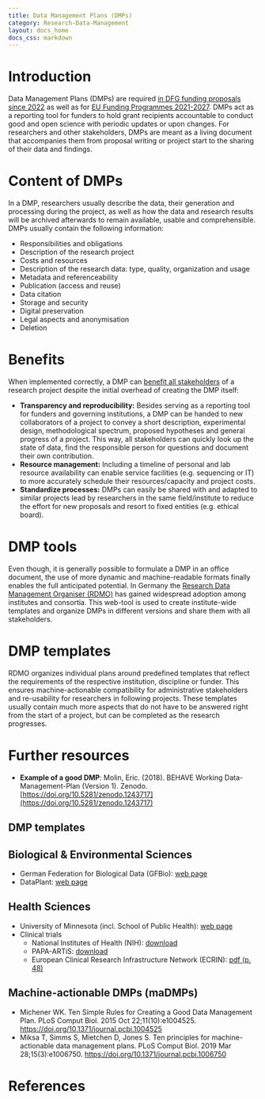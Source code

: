 ```yaml
---
title: Data Management Plans (DMPs)
category: Research-Data-Management
layout: docs_home
docs_css: markdown
---
```



# Introduction
Data Management Plans (DMPs) are required [in DFG funding proposals since 2022](https://www.dfg.de/en/research_funding/announcements_proposals/2022/info_wissenschaft_22_25/index.html) as well as for [EU Funding Programmes 2021-2027](https://ec.europa.eu/info/funding-tenders/opportunities/docs/2021-2027/common/guidance/aga_en.pdf). DMPs act as a reporting tool for funders to hold grant recipients accountable to conduct good and open science with periodic updates or upon changes. For researchers and other stakeholders, DMPs are meant as a living document that accompanies them from proposal writing or project start to the sharing of their data and findings.

# Content of DMPs
In a DMP, researchers usually describe the data, their generation and processing during the project, as well as how the data and research results will be archived afterwards to remain available, usable and comprehensible. DMPs usually contain the following information:
* Responsibilities and obligations
* Description of the research project
* Costs and resources
* Description of the research data: type, quality, organization and usage
* Metadata and referenceability
* Publication (access and reuse)
* Data citation
* Storage and security
* Digital preservation
* Legal aspects and anonymisation
* Deletion

# Benefits
When implemented correctly, a DMP can [benefit all stakeholders](https://doi.org/10.1371/journal.pcbi.1006750) of a research project despite the initial overhead of creating the DMP itself:

- **Transparency and reproducibility:** Besides serving as a reporting tool for funders and governing institutions, a DMP can be handed to new collaborators of a project to convey a short description, experimental design, methodological spectrum, proposed hypotheses and general progress of a project. This way, all stakeholders can quickly look up the state of data, find the responsible person for questions and document their own contribution.
- **Resource management:** Including a timeline of personal and lab resource availability can enable service facilities (e.g. sequencing or IT) to more accurately schedule their resources/capacity and project costs.
- **Standardize processes:** DMPs can easily be shared with and adapted to similar projects lead by researchers in the same field/institute to reduce the effort for new proposals and resort to fixed entities (e.g. ethical board).

# DMP tools
Even though, it is generally possible to formulate a DMP in an office document, the use of more dynamic and machine-readable formats finally enables the full anticipated potential.
In Germany the [Research Data Management Organiser (RDMO)](https://rdmorganiser.github.io/) has gained widespread adoption among institutes and consortia.
This web-tool is used to create institute-wide templates and organize DMPs in different versions and share them with all stakeholders.

# DMP templates
RDMO organizes individual plans around predefined templates that reflect the requirements of the respective institution, discipline or funder.
This ensures machine-actionable compatibility for administrative stakeholders and re-usability for researchers in following projects.
These templates usually contain much more aspects that do not have to be answered right from the start of a project, but can be completed as the research progresses.

# Further resources
* **Example of a good DMP**: Molin, Eric. (2018). BEHAVE Working Data-Management-Plan (Version 1). Zenodo. [https://doi.org/10.5281/zenodo.1243717](https://doi.org/10.5281/zenodo.1243717)

## DMP templates
## Biological & Environmental Sciences
* German Federation for Biological Data (GFBio): [web page](https://dmp.gfbio.org/)
* DataPlant: [web page](https://nfdi4plants.de/dataplan/)

## Health Sciences
* University of Minnesota (incl. School of Public Health): [web page](https://www.lib.umn.edu/services/data/dmp-examples)
* Clinical trials
    * National Institutes of Health (NIH): [download](https://www.nidcr.nih.gov/sites/default/files/2018-03/clinical-data-management-plan-template_0.docx)
    * PAPA-ARTiS: [download](https://ec.europa.eu/research/participants/documents/downloadPublic?documentIds=080166e5b6899b9b&appId=PPGMS)
    * European Clinical Research Infrastructure Network (ECRIN): [pdf (p. 48)](https://ecrin.org/sites/default/files/Data%20centre%20certification/Standards%20v4%20201804.pdf)

## Machine-actionable DMPs (maDMPs)
* Michener WK. Ten Simple Rules for Creating a Good Data Management Plan. PLoS Comput Biol. 2015 Oct 22;11(10):e1004525. https://doi.org/10.1371/journal.pcbi.1004525
* Miksa T, Simms S, Mietchen D, Jones S. Ten principles for machine-actionable data management plans. PLoS Comput Biol. 2019 Mar 28;15(3):e1006750. https://doi.org/10.1371/journal.pcbi.1006750

# References
